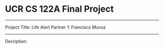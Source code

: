# UCR CS 122A Final Project

-------------------------------
Project Title: Life Alert
Partner 1: Francisco Munoz

------------------------------
Decription:

